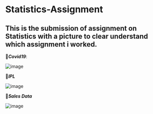 # Statistics-Assignment

## This is the submission of assignment on Statistics with a picture to clear understand which assignment i worked.

:small_blue_diamond:***Covid19***:

![image](https://www.s-ge.com/sites/default/files/styles/sge_header_lg/public/article/images/dqacscxeqd.jpg?itok=NG0GI-fV)

:small_blue_diamond:***IPL***

![image](https://i1.wp.com/thecleverprogrammer.com/wp-content/uploads/2020/12/Data-Science-Project-on-IPL-Analysis.png?fit=1280%2C720&ssl=1)

:small_blue_diamond:***Sales Data***

![image](https://user-images.githubusercontent.com/93037047/143534903-e952e1d6-7484-4aea-bbe7-83d94fe1e843.png)
